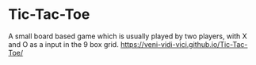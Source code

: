 # Tic-Tac-Toe
A small board based game which is usually played by two players, with X and O as a input in the 9 box grid.
https://veni-vidi-vici.github.io/Tic-Tac-Toe/
